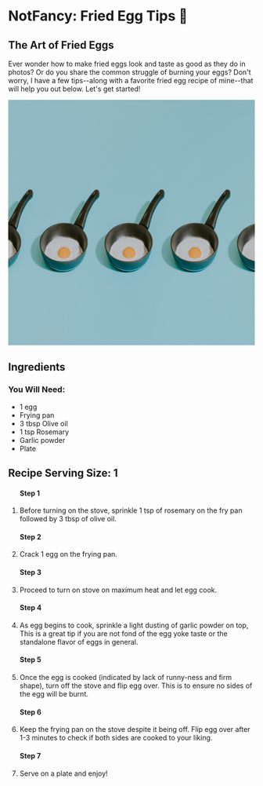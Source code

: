 <html>
  <body>
    <h1>NotFancy: Fried Egg Tips 🍳</h1>
  <main>
  <section>
    <h2> The Art of Fried Eggs</h2>  
    <p> <!--TODO: add hook-->
      Ever wonder how to make fried eggs look and taste as good as they do in photos? Or do you share the common struggle of burning your eggs?
      Don't worry, I have a few tips--along with a favorite fried egg recipe of mine--that will help you out below. Let's get started! </p>
<a href=https://github.com/jennisa1/NotFancy-Website><img src="https://github.com/jennisa1/NotFancy-Website/blob/main/Images/Fried%20egg%20pans.jpg?raw=true" width="600 px" height="500 px" alt="Fried egg pans"/></a>   
    </section>  
    <section>
      <h2>Ingredients</h2>
      <h3>You Will Need:</h3>
      <ul>
        <li>1 egg</li>
        <li>Frying pan</li>
        <li>3 tbsp Olive oil</li>
        <li>1 tsp Rosemary</li>
        <li>Garlic powder</li>
        <li>Plate</li>
      </ul>
      </p>
    </section>
    <section>
      <h2>Recipe
      Serving Size: 1</h2>
      <ol>
        <h4>Step 1</h4>
        <li>Before turning on the stove, sprinkle 1 tsp of rosemary on the fry pan followed by 3 tbsp of olive oil.</li>
        <h4>Step 2</h4>
        <li>Crack 1 egg on the frying pan.</li>
        <h4>Step 3</h4>
        <li>Proceed to turn on stove on maximum heat and let egg cook.</li>
        <h4>Step 4</h4>
        <li>As egg begins to cook, sprinkle a light dusting of garlic powder on top, This is a great tip if you are not 
        fond of the egg yoke taste or the standalone flavor of eggs in general.</li>
        <h4>Step 5</h4>
        <li>Once the egg is cooked (indicated by lack of runny-ness and firm shape), turn off the stove and flip egg over.
        This is to ensure no sides of the egg will be burnt.</li>
        <h4>Step 6</h4>
        <li>Keep the frying pan on the stove despite it being off. Flip egg over after 1-3 minutes to check if both sides
        are cooked to your liking.</li>
        <h4>Step 7</h4>
        <li>Serve on a plate and enjoy!</li>
      </ol>
    </section>
    <!--TODO: New Section + Do/Avoid List-->
   </main>
  </body>
</html>

